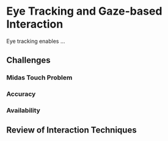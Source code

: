 # Eye Tracking and Gaze-based Interaction

Eye tracking enables ...

## Challenges

### Midas Touch Problem

### Accuracy

### Availability

## Review of Interaction Techniques

